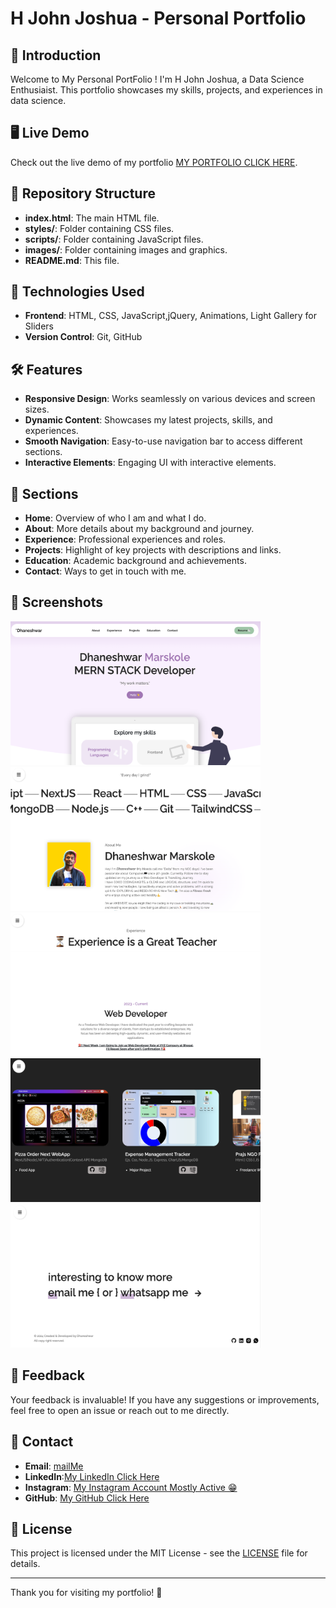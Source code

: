 # H John Joshua - Personal Portfolio

## 🌟 Introduction

Welcome to My Personal PortFolio ! I'm H John Joshua, a Data Science Enthusiaist. This portfolio showcases my skills, projects, and experiences in data science.

## 🖥️ Live Demo

Check out the live demo of my portfolio [MY PORTFOLIO CLICK HERE](https://www.dhaneshwar.site/).

## 📁 Repository Structure

- **index.html**: The main HTML file.
- **styles/**: Folder containing CSS files.
- **scripts/**: Folder containing JavaScript files.
- **images/**: Folder containing images and graphics.
- **README.md**: This file.

## 🚀 Technologies Used

- **Frontend**: HTML, CSS, JavaScript,jQuery, Animations, Light Gallery for Sliders
- **Version Control**: Git, GitHub

## 🛠️ Features

- **Responsive Design**: Works seamlessly on various devices and screen sizes.
- **Dynamic Content**: Showcases my latest projects, skills, and experiences.
- **Smooth Navigation**: Easy-to-use navigation bar to access different sections.
- **Interactive Elements**: Engaging UI with interactive elements.

## 📂 Sections

- **Home**: Overview of who I am and what I do.
- **About**: More details about my background and journey.
- **Experience**: Professional experiences and roles.
- **Projects**: Highlight of key projects with descriptions and links.
- **Education**: Academic background and achievements.
- **Contact**: Ways to get in touch with me.

## 📸 Screenshots
<div style="flex">
<img src="./images/Screenshot/HomePage.png" alt="Alt text" width="400" height="230">
<img src="./images/Screenshot/Introduction.png" alt="Alt text" width="400" height="230">
<img src="./images/Screenshot/Experience.png" alt="Alt text" width="400" height="230">
<img src="./images/Screenshot/Projects.png" alt="Alt text" width="400" height="230">
<img src="./images/Screenshot/Contact.png" alt="Alt text" width="400" height="230">
  
</div>


## 💬 Feedback

Your feedback is invaluable! If you have any suggestions or improvements, feel free to open an issue or reach out to me directly.

## 📧 Contact

- **Email**: [mailMe](mailto:johnjoshua1508@gmail.com)
- **LinkedIn**:[My LinkedIn Click Here](https://linkedin.com/in/john-joshua-1508])
- **Instagram**: [My Instagram Account Mostly Active 😁](https://www.instagram.com/john_joshua_1508/)
- **GitHub**: [My GitHub Click Here](https://github.com/johnjoshua1508)

## 📄 License

This project is licensed under the MIT License - see the [LICENSE](LICENSE) file for details.

---

Thank you for visiting my portfolio! 🌟
